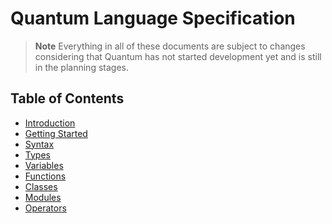 # Quantum Language Specification

> **Note**
> Everything in all of these documents are subject to changes considering that Quantum has not started development yet and is still in the planning stages.

## Table of Contents

- [Introduction](#introduction)
- [Getting Started](#getting-started)
- [Syntax](#syntax)
- [Types](#types)
- [Variables](#variables)
- [Functions](#functions)
- [Classes](#classes)
- [Modules](#modules)
- [Operators](#operators)


